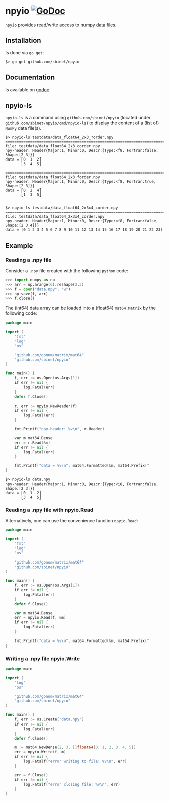 # npyio [![GoDoc](https://godoc.org/github.com/sbinet/npyio?status.svg)](https://godoc.org/github.com/sbinet/npyio)

`npyio` provides read/write access to [numpy data files](http://docs.scipy.org/doc/numpy/neps/npy-format.html).

## Installation

Is done via `go get`:

```sh
$> go get github.com/sbinet/npyio
```

## Documentation

Is available on [godoc](https://godoc.org/github.com/sbinet/npyio)

## npyio-ls

`npyio-ls` is a command using `github.com/sbinet/npyio` (located under
`github.com/sbinet/npyio/cmd/npyio-ls`) to display the content of a (list of)
`NumPy` data file(s).

```
$> npyio-ls testdata/data_float64_2x3_?order.npy 
================================================================================
file: testdata/data_float64_2x3_corder.npy
npy-header: Header{Major:1, Minor:0, Descr:{Type:<f8, Fortran:false, Shape:[2 3]}}
data = ⎡0  1  2⎤
       ⎣3  4  5⎦

================================================================================
file: testdata/data_float64_2x3_forder.npy
npy-header: Header{Major:1, Minor:0, Descr:{Type:<f8, Fortran:true, Shape:[2 3]}}
data = ⎡0  2  4⎤
       ⎣1  3  5⎦


$> npyio-ls testdata/data_float64_2x3x4_corder.npy 
================================================================================
file: testdata/data_float64_2x3x4_corder.npy
npy-header: Header{Major:1, Minor:0, Descr:{Type:<f8, Fortran:false, Shape:[2 3 4]}}
data = [0 1 2 3 4 5 6 7 8 9 10 11 12 13 14 15 16 17 18 19 20 21 22 23]
```

## Example

### Reading a .npy file

Consider a `.npy` file created with the following `python` code:

```python
>>> import numpy as np
>>> arr = np.arange(6).reshape(2,3)
>>> f = open("data.npy", "w")
>>> np.save(f, arr)
>>> f.close()
```

The (int64) data array can be loaded into a (float64) `mat64.Matrix` by the following code:

```go
package main

import (
	"fmt"
	"log"
	"os"

	"github.com/gonum/matrix/mat64"
	"github.com/sbinet/npyio"
)

func main() {
	f, err := os.Open(os.Args[1])
	if err != nil {
		log.Fatal(err)
	}
	defer f.Close()

	r, err := npyio.NewReader(f)
	if err != nil {
		log.Fatal(err)
	}

	fmt.Printf("npy-header: %v\n", r.Header)

	var m mat64.Dense
	err = r.Read(&m)
	if err != nil {
		log.Fatal(err)
	}

	fmt.Printf("data = %v\n", mat64.Formatted(&m, mat64.Prefix("       ")))
}
```

```
$> npyio-ls data.npy
npy-header: Header{Major:1, Minor:0, Descr:{Type:<i8, Fortran:false, Shape:[2 3]}}
data = ⎡0  1  2⎤
       ⎣3  4  5⎦
```

### Reading a .npy file with npyio.Read

Alternatively, one can use the convenience function `npyio.Read`:

```go
package main

import (
	"fmt"
	"log"
	"os"

	"github.com/gonum/matrix/mat64"
	"github.com/sbinet/npyio"
)

func main() {
	f, err := os.Open(os.Args[1])
	if err != nil {
		log.Fatal(err)
	}
	defer f.Close()

	var m mat64.Dense
	err = npyio.Read(f, &m)
	if err != nil {
		log.Fatal(err)
	}

	fmt.Printf("data = %v\n", mat64.Formatted(&m, mat64.Prefix("       ")))
}
```

### Writing a .npy file npyio.Write

```go
package main

import (
	"log"
	"os"

	"github.com/gonum/matrix/mat64"
	"github.com/sbinet/npyio"
)

func main() {
	f, err := os.Create("data.npy")
	if err != nil {
		log.Fatal(err)
	}
	defer f.Close()

	m := mat64.NewDense(2, 3, []float64{0, 1, 2, 3, 4, 5})
	err = npyio.Write(f, m)
	if err != nil {
		log.Fatalf("error writing to file: %v\n", err)
	}

	err = f.Close()
	if err != nil {
		log.Fatalf("error closing file: %v\n", err)
	}
}
```
